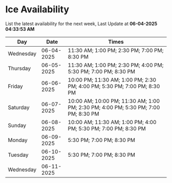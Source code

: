 # Ice Availability

List the latest availability for the next week, Last Update at **06-04-2025 04:33:53 AM**

| Day         | Date        | Times       |
| ----------- | ----------- | ----------- |
|Wednesday|06-04-2025|11:30 AM; 1:00 PM; 2:30 PM; 7:00 PM; 8:30 PM|
|Thursday|06-05-2025|11:30 AM; 1:00 PM; 2:30 PM; 4:00 PM; 5:30 PM; 7:00 PM; 8:30 PM|
|Friday|06-06-2025|10:00 PM; 11:30 AM; 1:00 PM; 2:30 PM; 4:00 PM; 5:30 PM; 7:00 PM; 8:30 PM|
|Saturday|06-07-2025|10:00 AM; 10:00 PM; 11:30 AM; 1:00 PM; 2:30 PM; 4:00 PM; 5:30 PM; 7:00 PM; 8:30 PM|
|Sunday|06-08-2025|10:00 AM; 11:30 AM; 1:00 PM; 4:00 PM; 5:30 PM; 7:00 PM; 8:30 PM|
|Monday|06-09-2025|5:30 PM; 7:00 PM; 8:30 PM|
|Tuesday|06-10-2025|5:30 PM; 7:00 PM; 8:30 PM|
|Wednesday|06-11-2025||

